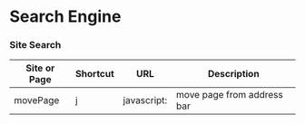# Search Engine

### Site Search

| Site or Page | Shortcut | URL         | Description |
| --- | --- |-------------| --- |
| movePage | j | javascript: | move page from address bar |
